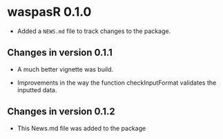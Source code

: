 # waspasR 0.1.0

-   Added a `NEWS.md` file to track changes to the package.

## Changes in version 0.1.1

-   A much better vignette was build.

-   Improvements in the way the function checkInputFormat validates the inputted data.


## Changes in version 0.1.2

-   This News.md file was added to the package

